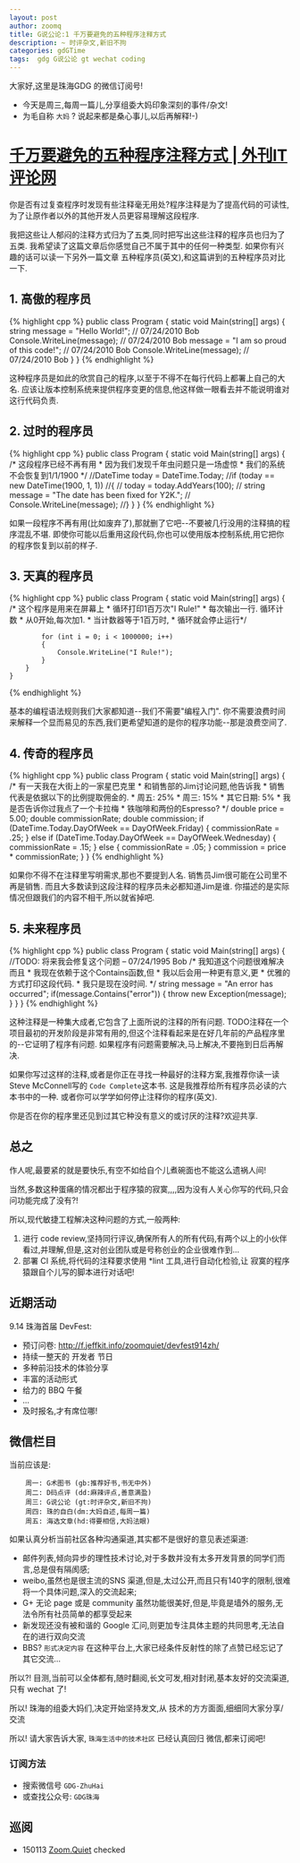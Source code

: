 ```yaml
---
layout: post
author: zoomq
title: G说公论:1 千万要避免的五种程序注释方式
description: ~ 时评杂文,新旧不拘
categories: gdGTime
tags:  gdg G说公论 gt wechat coding
---
```


大家好,这里是珠海GDG 的微信订阅号!

- 今天是周三,每周一篇儿,分享组委大妈印象深刻的事件/杂文!
- 为毛自称 `大妈` ? 说起来都是桑心事儿,以后再解释!-)


# [千万要避免的五种程序注释方式 | 外刊IT评论网](http://www.aqee.net/5-types-of-comments-to-avoid-making-in-your-code/)

你是否有过复查程序时发现有些注释毫无用处?程序注释是为了提高代码的可读性,为了让原作者以外的其他开发人员更容易理解这段程序. 

我把这些让人郁闷的注释方式归为了五类,同时把写出这些注释的程序员也归为了五类. 我希望读了这篇文章后你感觉自己不属于其中的任何一种类型. 如果你有兴趣的话可以读一下另外一篇文章 五种程序员(英文),和这篇讲到的五种程序员对比一下. 

<!--more-->

## 1. 高傲的程序员

{% highlight cpp %}
    public class Program
    {
        static void Main(string[] args)
        {
            string message = "Hello World!";  // 07/24/2010 Bob
            Console.WriteLine(message); // 07/24/2010 Bob
            message = "I am so proud of this code!"; // 07/24/2010 Bob
            Console.WriteLine(message); // 07/24/2010 Bob
        }
    }
{% endhighlight %}

这种程序员是如此的欣赏自己的程序,以至于不得不在每行代码上都署上自己的大名. 应该让版本控制系统来提供程序变更的信息,他这样做一眼看去并不能说明谁对这行代码负责. 

## 2. 过时的程序员

{% highlight cpp %}
    public class Program
    {
        static void Main(string[] args)
        {
            /* 这段程序已经不再有用
            * 因为我们发现千年虫问题只是一场虚惊
            * 我们的系统不会恢复到1/1/1900 */
            //DateTime today = DateTime.Today;
            //if (today == new DateTime(1900, 1, 1))
            //{
            //    today = today.AddYears(100);
            //    string message = "The date has been fixed for Y2K.";
            //    Console.WriteLine(message);
            //}
        }
    }
{% endhighlight %}


如果一段程序不再有用(比如废弃了),那就删了它吧--不要被几行没用的注释搞的程序混乱不堪. 即使你可能以后重用这段代码,你也可以使用版本控制系统,用它把你的程序恢复到以前的样子. 


## 3. 天真的程序员

{% highlight cpp %}
    public class Program
    {
        static void Main(string[] args)
        {
            /* 这个程序是用来在屏幕上
             * 循环打印1百万次"I Rule!"
             * 每次输出一行. 循环计数
             * 从0开始,每次加1. 
             * 当计数器等于1百万时,
             * 循环就会停止运行*/

            for (int i = 0; i < 1000000; i++)
            {
                Console.WriteLine("I Rule!");
            }
        }
    }
{% endhighlight %}


基本的编程语法规则我们大家都知道--我们不需要"编程入门". 你不需要浪费时间来解释一个显而易见的东西,我们更希望知道的是你的程序功能--那是浪费空间了. 

## 4. 传奇的程序员

{% highlight cpp %}
    public class Program
    {
        static void Main(string[] args)
        {
           /* 有一天我在大街上的一家星巴克里
            * 和销售部的Jim讨论问题,他告诉我
            * 销售代表是依据以下的比例提取佣金的. 
            * 周五: 25%
            * 周三: 15%
            * 其它日期: 5%
            * 我是否告诉你过我点了一个卡拉梅
            * 铁咖啡和两份的Espresso?
           */
            double price = 5.00;
            double commissionRate;
            double commission;
            if (DateTime.Today.DayOfWeek == DayOfWeek.Friday)
            {
                commissionRate = .25;
            }
            else if (DateTime.Today.DayOfWeek == DayOfWeek.Wednesday)
            {
                commissionRate = .15;
            }
            else
            {
                commissionRate = .05;
            }
            commission = price * commissionRate;
        }
    }
{% endhighlight %}


如果你不得不在注释里写明需求,那也不要提到人名. 销售员Jim很可能在公司里不再是销售. 而且大多数读到这段注释的程序员未必都知道Jim是谁. 你描述的是实际情况但跟我们的内容不相干,所以就省掉吧. 

## 5. 未来程序员

{% highlight cpp %}
    public class Program
    {
        static void Main(string[] args)
        {
           //TODO: 将来我会修复这个问题 – 07/24/1995 Bob
           /* 我知道这个问题很难解决而且
            * 我现在依赖于这个Contains函数,但
            * 我以后会用一种更有意义,更
            * 优雅的方式打印这段代码. 
            * 我只是现在没时间. 
           */
           string message = "An error has occurred";
           if(message.Contains("error"))
           {
               throw new Exception(message);
           }
        }
    }
{% endhighlight %}


这种注释是一种集大成者,它包含了上面所说的注释的所有问题. TODO注释在一个项目最初的开发阶段是非常有用的,但这个注释看起来是在好几年前的产品程序里的--它证明了程序有问题. 如果程序有问题需要解决,马上解决,不要拖到日后再解决. 

如果你写过这样的注释,或者是你正在寻找一种最好的注释方案,我推荐你读一读Steve McConnell写的 `Code Complete`这本书. 这是我推荐给所有程序员必读的六本书中的一种. 或者你可以学学如何停止注释你的程序(英文). 

你是否在你的程序里还见到过其它种没有意义的或讨厌的注释?欢迎共享. 

## 总之

作人呢,最要紧的就是要快乐,有空不如给自个儿煮碗面也不能这么遗祸人间!

当然,多数这种蛋痛的情况都出于程序猿的寂寞,,,,因为没有人关心你写的代码,只会问功能完成了没有?!

所以,现代敏捷工程解决这种问题的方式,一般两种:

1. 进行 code review,坚持同行评议,确保所有人的所有代码,有两个以上的小伙伴看过,并理解,但是,这对创业团队或是号称创业的企业很难作到...
1. 部署 CI 系统,将代码的注释要求使用 *lint 工具,进行自动化检验,让 寂寞的程序猿跟自个儿写的脚本进行对话吧!



## 近期活动


9.14 珠海首届 DevFest:

- 预订问卷: http://f.jeffkit.info/zoomquiet/devfest914zh/     
- 持续一整天的 开发者 节日
- 多种前沿技术的体验分享
- 丰富的活动形式
- 给力的 BBQ 午餐
- ... 
- 及时报名,才有席位哪!


## 微信栏目
当前应该是: 

        周一: G术图书 (gb:推荐好书,书无中外)
        周二: D码点评 (dd:麻辣评点,善意满盈)
        周三: G说公论 (gt:时评杂文,新旧不拘)
        周四: 珠的自白(dm:大妈自述,每周一篇)
        周五: 海选文章(hd:得要相信,大妈法眼)


如果认真分析当前社区各种沟通渠道,其实都不是很好的意见表述渠道:

- 邮件列表,倾向异步的理性技术讨论,对于多数并没有太多开发背景的同学们而言,总是佷有隔阂感;
- weibo,虽然也是很主流的SNS 渠道,但是,太过公开,而且只有140字的限制,很难将一个具体问题,深入的交流起来;
- G+ 无论 page 或是 community 虽然功能很美好,但是,毕竟是墙外的服务,无法令所有社员简单的都享受起来
- 新发现还没有被和谐的 Google 汇问,则更加专注具体主题的共同思考,无法自在的进行双向交流
- BBS? `形式决定内容` 在这种平台上,大家已经条件反射性的除了点赞已经忘记了其它交流... 

所以?! 目测,当前可以全体都有,随时翻阅,长文可发,相对封闭,基本友好的交流渠道,只有 wechat 了!

所以! 珠海的组委大妈们,决定开始坚持发文,从 技术的方方面面,细细同大家分享/交流

所以! 请大家告诉大家,  `珠海生活中的技术社区` 已经认真回归 微信,都来订阅吧!

### 订阅方法

- 搜索微信号 `GDG-ZhuHai` 
- 或查找公众号: `GDG珠海`



## 巡阅
- 150113 [Zoom.Quiet](http://zoomquiet.io/) checked



